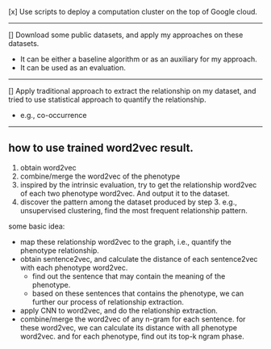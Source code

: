 [x] Use scripts to deploy a computation cluster on the top of Google cloud.

---

[] Download some public datasets, and apply my approaches on these datasets.

* It can be either a baseline algorithm or as an auxiliary for my approach.
* It can be used as an evaluation.

---

[] Apply traditional approach to extract the relationship on my dataset, and tried to use statistical approach to quantify the relationship.

* e.g., co-occurrence

---

## how to use trained word2vec result.
1. obtain word2vec
2. combine/merge the word2vec of the phenotype
3. inspired by the intrinsic evaluation, try to get the relationship word2vec of each two phenotype word2vec. And output it to the dataset.
4. discover the pattern among the dataset produced by step 3. e.g., unsupervised clustering, find the most frequent relationship pattern.

some basic idea:

* map these relationship word2vec to the graph, i.e., quantify the phenotype relationship.
* obtain sentence2vec, and calculate the distance of each sentence2vec with each phenotype word2vec.
    * find out the sentence that may contain the meaning of the phenotype.
    * based on these sentences that contains the phenotype, we can further our process of relationship extraction.
* apply CNN to word2vec, and do the relationship extraction.
* combine/merge the word2vec of any n-gram for each sentence. for these word2vec, we can calculate its distance with all phenotype word2vec. and for each phenotype, find out its top-k ngram phase.
